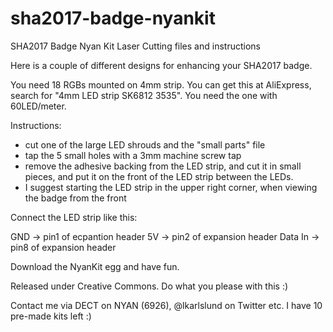 # sha2017-badge-nyankit
SHA2017 Badge Nyan Kit Laser Cutting files and instructions

Here is a couple of different designs for enhancing your SHA2017 badge.

You need 18 RGBs mounted on 4mm strip. You can get this at AliExpress, search for "4mm LED strip SK6812 3535". You need the one with 60LED/meter.

Instructions:
- cut one of the large LED shrouds and the "small parts" file
- tap the 5 small holes with a 3mm machine screw tap
- remove the adhesive backing from the LED strip, and cut it in small pieces, and put it on the front of the LED strip between the LEDs.
- I suggest starting the LED strip in the upper right corner, when viewing the badge from the front

Connect the LED strip like this:

GND -> pin1 of ecpantion header
5V -> pin2 of expansion header
Data In -> pin8 of expansion header

Download the NyanKit egg and have fun.

Released under Creative Commons. Do what you please with this :)

Contact me via DECT on NYAN (6926), @lkarlslund on Twitter etc. I have 10 pre-made kits left :)